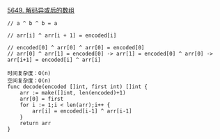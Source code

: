 [5649. 解码异或后的数组](https://leetcode-cn.com/problems/decode-xored-array/)
```golang
// a ^ b ^ b = a

// arr[i] ^ arr[i + 1] = encoded[i]

// encoded[0] ^ arr[0] ^ arr[0] = encoded[0]
// arr[0] ^ arr[1] = encoded[0] -> arr[1] = encoded[0] ^ arr[0] -> arr[i+1] = encoded[i] ^ arr[i]

时间复杂度：O(n)
空间复杂度：O(n)
func decode(encoded []int, first int) []int {
    arr := make([]int, len(encoded)+1)
    arr[0] = first
    for i := 1;i < len(arr);i++ {
        arr[i] = encoded[i-1] ^ arr[i-1]
    }
    return arr
}
```
